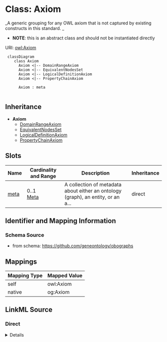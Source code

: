 # Class: Axiom
_A generic grouping for any OWL axiom that is not captured by existing constructs in this standard.
_



* __NOTE__: this is an abstract class and should not be instantiated directly


URI: [owl:Axiom](http://www.w3.org/2002/07/owl#Axiom)



```{mermaid}
 classDiagram
    class Axiom
      Axiom <|-- DomainRangeAxiom
      Axiom <|-- EquivalentNodesSet
      Axiom <|-- LogicalDefinitionAxiom
      Axiom <|-- PropertyChainAxiom
      
      Axiom : meta
      
```





## Inheritance
* **Axiom**
    * [DomainRangeAxiom](DomainRangeAxiom.md)
    * [EquivalentNodesSet](EquivalentNodesSet.md)
    * [LogicalDefinitionAxiom](LogicalDefinitionAxiom.md)
    * [PropertyChainAxiom](PropertyChainAxiom.md)



## Slots

| Name | Cardinality and Range | Description | Inheritance |
| ---  | --- | --- | --- |
| [meta](meta.md) | 0..1 <br/> [Meta](Meta.md) | A collection of metadata about either an ontology (graph), an entity, or an a... | direct |









## Identifier and Mapping Information







### Schema Source


* from schema: https://github.com/geneontology/obographs





## Mappings

| Mapping Type | Mapped Value |
| ---  | ---  |
| self | owl:Axiom |
| native | og:Axiom |





## LinkML Source

<!-- TODO: investigate https://stackoverflow.com/questions/37606292/how-to-create-tabbed-code-blocks-in-mkdocs-or-sphinx -->

### Direct

<details>
```yaml
name: Axiom
description: 'A generic grouping for any OWL axiom that is not captured by existing
  constructs in this standard.

  '
from_schema: https://github.com/geneontology/obographs
rank: 1000
abstract: true
slots:
- meta
class_uri: owl:Axiom

```
</details>

### Induced

<details>
```yaml
name: Axiom
description: 'A generic grouping for any OWL axiom that is not captured by existing
  constructs in this standard.

  '
from_schema: https://github.com/geneontology/obographs
rank: 1000
abstract: true
attributes:
  meta:
    name: meta
    description: A collection of metadata about either an ontology (graph), an entity,
      or an axiom
    from_schema: https://github.com/geneontology/obographs
    aliases:
    - annotations
    rank: 1000
    alias: meta
    owner: Axiom
    domain_of:
    - GraphDocument
    - Graph
    - Node
    - Edge
    - PropertyValue
    - Axiom
    range: Meta
class_uri: owl:Axiom

```
</details>